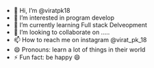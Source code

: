 - 👋 Hi, I’m @viratpk18
- 👀 I’m interested in program develop
- 🌱 I’m currently learning Full stack Delveopment
- 💞️ I’m looking to collaborate on .....
- 📫 How to reach me on instagram @virat_pk_18
- 😄 Pronouns: learn a lot of things in their world
- ⚡ Fun fact: be happy 😄

<!---
viratpk18/viratpk18 is a ✨ special ✨ repository because its `README.md` (this file) appears on your GitHub profile.
You can click the Preview link to take a look at your changes.
--->
